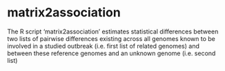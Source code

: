 # matrix2association
The R script ‘matrix2association’ estimates statistical differences between two lists of pairwise differences existing across all genomes known to be involved in a studied outbreak (i.e. first list of related genomes) and between these reference genomes and an unknown genome (i.e. second list) 
